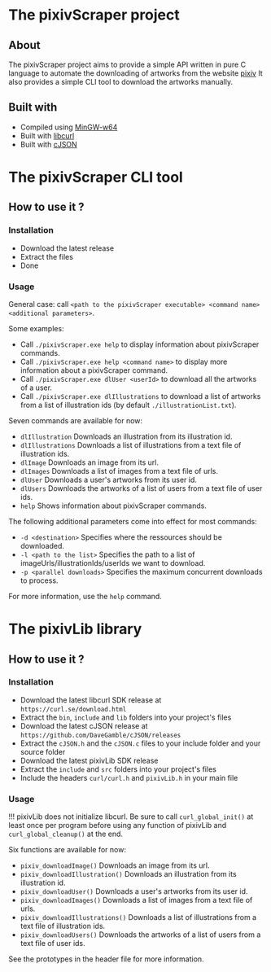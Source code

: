 # The pixivScraper project

## About

The pixivScraper project aims to provide a simple API written in pure C language to automate the downloading of artworks from the website [pixiv](https://www.pixiv.net)
It also provides a simple CLI tool to download the artworks manually.

## Built with

* Compiled using [MinGW-w64](https://www.mingw-w64.org/)
* Built with [libcurl](https://curl.se/libcurl/)
* Built with [cJSON](https://github.com/DaveGamble/cJSON)


# The pixivScraper CLI tool

## How to use it ?

### Installation

* Download the latest release
* Extract the files
* Done

### Usage

General case: call `<path to the pixivScraper executable> <command name> <additional parameters>`.

Some examples:
* Call `./pixivScraper.exe help` to display information about pixivScraper commands.
* Call `./pixivScraper.exe help <command name>` to display more information about a pixivScraper command.
* Call `./pixivScraper.exe dlUser <userId>` to download all the artworks of a user.
* Call `./pixivScraper.exe dlIllustrations` to download a list of artworks from a list of illustration ids (by default `./illustrationList.txt`).

Seven commands are available for now:
* `dlIllustration` Downloads an illustration from its illustration id.
* `dlIllustrations` Downloads a list of illustrations from a text file of illustration ids.
* `dlImage` Downloads an image from its url.
* `dlImages` Downloads a list of images from a text file of urls.
* `dlUser` Downloads a user's artworks from its user id.
* `dlUsers` Downloads the artworks of a list of users from a text file of user ids.
* `help` Shows information about pixivScraper commands.

The following additional parameters come into effect for most commands:
* `-d <destination>` Specifies where the ressources should be downloaded.
* `-l <path to the list>` Specifies the path to a list of imageUrls/illustrationIds/userIds we want to download.
* `-p <parallel downloads>` Specifies the maximum concurrent downloads to process.

For more information, use the `help` command.


# The pixivLib library

## How to use it ?

### Installation

* Download the latest libcurl SDK release at `https://curl.se/download.html`
* Extract the `bin`, `include` and `lib` folders into your project's files
* Download the latest cJSON release at `https://github.com/DaveGamble/cJSON/releases`
* Extract the `cJSON.h` and the `cJSON.c` files to your include folder and your source folder
* Download the latest pixivLib SDK release
* Extract the `include` and `src` folders into your project's files
* Include the headers `curl/curl.h` and `pixivLib.h` in your main file

### Usage

!!! pixivLib does not initialize libcurl. Be sure to call `curl_global_init()` at least once per program before using any function of pixivLib and `curl_global_cleanup()` at the end.

Six functions are available for now:
* `pixiv_downloadImage()` Downloads an image from its url.
* `pixiv_downloadIllustration()` Downloads an illustration from its illustration id.
* `pixiv_downloadUser()` Downloads a user's artworks from its user id.
* `pixiv_downloadImages()` Downloads a list of images from a text file of urls.
* `pixiv_downloadIllustrations()` Downloads a list of illustrations from a text file of illustration ids.
* `pixiv_downloadUsers()` Downloads the artworks of a list of users from a text file of user ids.

See the prototypes in the header file for more information.
